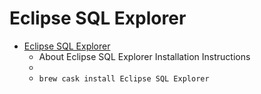 # Eclipse SQL Explorer
- [Eclipse SQL Explorer](https://eclipsesql.sourceforge.io/)
  -  About Eclipse SQL Explorer Installation Instructions
  - 
  - `brew cask install Eclipse SQL Explorer`
